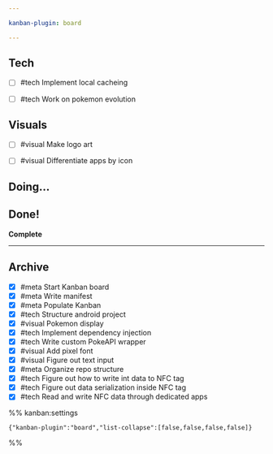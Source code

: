 ```yaml
---

kanban-plugin: board

---
```


## Tech

- [ ] #tech Implement local cacheing
- [ ] #tech Work on pokemon evolution


## Visuals

- [ ] #visual Make logo art
- [ ] #visual Differentiate apps by icon


## Doing...



## Done!

**Complete**


***

## Archive

- [x] #meta Start Kanban board
- [x] #meta Write manifest
- [x] #meta Populate Kanban
- [x] #tech Structure android project
- [x] #visual Pokemon display
- [x] #tech Implement dependency injection
- [x] #tech Write custom PokeAPI wrapper
- [x] #visual Add pixel font
- [x] #visual Figure out text input
- [x] #meta Organize repo structure
- [x] #tech Figure out how to write int data to NFC tag
- [x] #tech Figure out data serialization inside NFC tag
- [x] #tech Read and write NFC data through dedicated apps

%% kanban:settings
```
{"kanban-plugin":"board","list-collapse":[false,false,false,false]}
```
%%